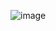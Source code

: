 ![image](https://user-images.githubusercontent.com/77222540/230257177-ef761a1b-dfbd-478c-9e1c-c74092e08f6f.png)
